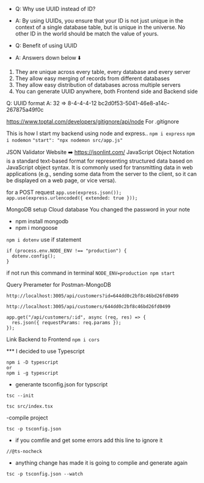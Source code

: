 - Q: Why use UUID instead of ID?
- A: By using UUIDs, you ensure that your ID is not just unique in the context of a single database table, but is unique in the universe. No other ID in the world should be match the value of yours.

- Q: Benefit of using UUID
- A: Answers down below ⬇️

1. They are unique across every table, every database and every server
2. They allow easy merging of records from different databases
3. They allow easy distribution of databases across multiple servers
4. You can generate UUID anywhere, both Frontend side and Backend side

Q: UUID format
A: 32 => 8-4-4-4-12 bc2d0f53-5041-46e8-a14c-267875a49f0c

https://www.toptal.com/developers/gitignore/api/node
For .gitignore

This is how I start my backend using node and express..
`npm i express`
`npm i nodemon`
`"start": "npx nodemon src/app.js"`

JSON Validator Website ➡️ https://jsonlint.com/
JavaScript Object Notation is a standard text-based format for representing structured data based on JavaScript object syntax. It is commonly used for transmitting data in web applications (e.g., sending some data from the server to the client, so it can be displayed on a web page, or vice versa).

for a POST request
`app.use(express.json());`
`app.use(express.urlencoded({ extended: true }));`

MongoDB setup Cloud database
You changed the password in your note

- npm install mongodb
- npm i mongoose

`npm i dotenv`
use if statement

```
if (process.env.NODE_ENV !== "production") {
  dotenv.config();
}
```

if not run this command in terminal
`NODE_ENV=production npm start`

Query Prerameter for Postman-MongoDB

```
http://localhost:3005/api/customers?id=644dd0c2bf8c46bd26fd0499
```

```
http://localhost:3005/api/customers/644dd0c2bf8c46bd26fd0499
```

```
app.get("/api/customers/:id", async (req, res) => {
  res.json({ requestParams: req.params });
});
```

Link Backend to Frontend
`npm i cors`

\*\*\* I decided to use Typescript

```
npm i -D typescript
or
npm i -g typescript
```

- generante tsconfig.json for typscript

```
tsc --init
```

```
tsc src/index.tsx
```

-compile project

```
tsc -p tsconfig.json
```

- if you comfile and get some errors
  add this line to ignore it

```
//@ts-nocheck
```

- anything change has made it is going to complie and generate again

```
tsc -p tsconfig.json --watch
```
